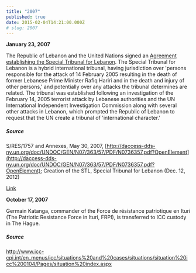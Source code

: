 ```yaml
---
title: "2007"
published: true
date: 2015-02-04T14:21:00.000Z
# slug: 2007
---
```


**January 23, 2007**

The Republic of Lebanon and the United Nations signed an [Agreement establishing the Special Tribunal for Lebanon](http://daccess-dds-ny.un.org/doc/UNDOC/GEN/N07/363/57/PDF/N0736357.pdf?OpenElement). The Special Tribunal for Lebanon is a hybrid international tribunal, having jurisdiction over 'persons responsible for the attack of 14 February 2005 resulting in the death of former Lebanese Prime Minister Rafiq Hariri and in the death and injury of other persons,' and potentially over any attacks the tribunal determines are related. The tribunal was established following an investigation of the February 14, 2005 terrorist attack by Lebanese authorities and the UN International Independent Investigation Commission along with several other attacks in Lebanon, which prompted the Republic of Lebanon to request that the UN create a tribunal of 'international character.'

##### Source

S/RES/1757 and Annexes, May 30, 2007, [http://daccess-dds-ny.un.org/doc/UNDOC/GEN/N07/363/57/PDF/N0736357.pdf?OpenElement](http://daccess-dds-ny.un.org/doc/UNDOC/GEN/N07/363/57/PDF/N0736357.pdf?OpenElement); Creation of the STL, Special Tribunal for Lebanon (Dec. 12, 2012)

[Link](http://www.stl-tsl.org/en/about-the-stl/creation-of-the-stl)

**October 17, 2007**

Germain Katanga, commander of the Force de résistance patriotique en Ituri (The Patriotic Resistance Force in Ituri, FRPI), is transferred to ICC custody in The Hague.

##### Source

http://www.icc-cpi.int/en_menus/icc/situations%20and%20cases/situations/situation%20icc%200104/Pages/situation%20index.aspx


